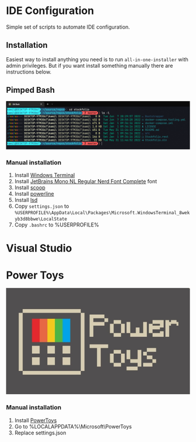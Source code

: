 # IDE Configuration
Simple set of scripts to automate IDE configuration.

## Installation
Easiest way to install anything you need is to run ``all-in-one-installer`` with admin privileges. But if you want install something manually there are instructions below.


## Pimped Bash
![Pimped Bash](https://raw.githubusercontent.com/KamilKoso/IDE-Configuration/master/assets/pimped-bash.png)

### Manual installation
1. Install [Windows Terminal](https://apps.microsoft.com/store/detail/windows-terminal-preview/9N8G5RFZ9XK3)
2. Install [JetBrains Mono NL Regular Nerd Font Complete](https://github.com/ryanoasis/nerd-fonts/raw/master/patched-fonts/JetBrainsMono/NoLigatures/Regular/complete/JetBrains%20Mono%20NL%20Regular%20Nerd%20Font%20Complete.ttf) font
3. Install [scoop](https://scoop.sh/)
4. Install [powerline](https://github.com/diesire/git_bash_windows_powerline)
5. Install [lsd](https://github.com/Peltoche/lsd)
6. Copy ``settings.json`` to ``%USERPROFILE%\AppData\Local\Packages\Microsoft.WindowsTerminal_8wekyb3d8bbwe\LocalState``
7. Copy ``.bashrc`` to %USERPROFILE%

# Visual Studio

# Power Toys
![Pimped Bash](https://raw.githubusercontent.com/KamilKoso/IDE-Configuration/master/assets/powertoys-icon.png)

### Manual installation
1. Install [PowerToys](https://apps.microsoft.com/store/detail/microsoft-powertoys/XP89DCGQ3K6VLD)
2. Go to %LOCALAPPDATA%\Microsoft\PowerToys
3. Replace settings.json
